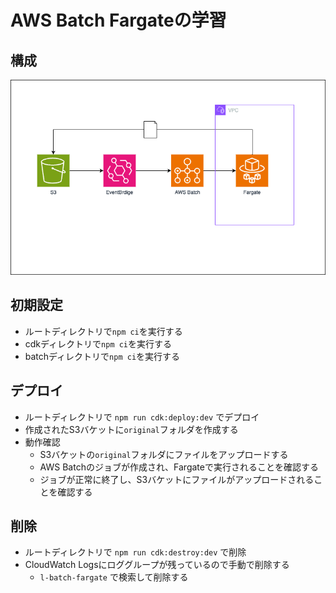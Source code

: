 # AWS Batch Fargateの学習

## 構成

![構成図](./docs/aws-batch-fargate.drawio.png)

## 初期設定

- ルートディレクトリで`npm ci`を実行する
- cdkディレクトリで`npm ci`を実行する
- batchディレクトリで`npm ci`を実行する

## デプロイ

- ルートディレクトリで `npm run cdk:deploy:dev` でデプロイ
- 作成されたS3バケットに`original`フォルダを作成する
- 動作確認
    - S3バケットの`original`フォルダにファイルをアップロードする
    - AWS Batchのジョブが作成され、Fargateで実行されることを確認する
    - ジョブが正常に終了し、S3バケットにファイルがアップロードされることを確認する

## 削除

- ルートディレクトリで `npm run cdk:destroy:dev` で削除
- CloudWatch Logsにロググループが残っているので手動で削除する
    - `l-batch-fargate` で検索して削除する